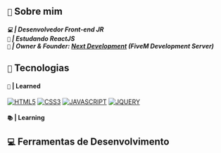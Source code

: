 ## `👋` Sobre mim

##### `💻` | Desenvolvedor Front-end JR <br> `🥽` | Estudando ReactJS <br> `👑` | Owner & Founder: <a href="https://discord.gg/3uJ4tD9hs7">Next Development</a> (FiveM Development Server)

## `🔧` Tecnologias

#### `🧬` | Learned
[![HTML5](https://img.shields.io/badge/HTML5-E34F26?style=for-the-badge&logo=html5&logoColor=white)](https://developer.mozilla.org/pt-BR/docs/Web/HTML) [![CSS3](https://img.shields.io/badge/CSS3-1572B6?style=for-the-badge&logo=css3&logoColor=white)](https://developer.mozilla.org/pt-BR/docs/Web/CSS) [![JAVASCRIPT](https://img.shields.io/badge/JavaScript-323330?style=for-the-badge&logo=javascript&logoColor=F7DF1E)](https://developer.mozilla.org/pt-BR/docs/Web/JavaScript) [![JQUERY](https://img.shields.io/badge/jQuery-0769AD?style=for-the-badge&logo=jquery&logoColor=white)](https://api.jquery.com/)

#### `📚` | Learning

## `💻` Ferramentas de Desenvolvimento


